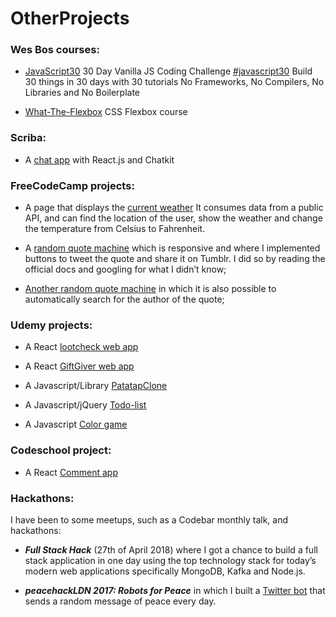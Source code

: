 # OtherProjects

### Wes Bos courses:

* [JavaScript30](https://github.com/GiadaSimonetti/JavaScript30) 30 Day Vanilla JS Coding Challenge [#javascript30](www.javascript30.com)
Build 30 things in 30 days with 30 tutorials
No Frameworks, No Compilers, No Libraries and No Boilerplate

* [What-The-Flexbox](https://github.com/GiadaSimonetti/What-The-Flexbox) CSS Flexbox course

### Scriba:
* A [chat app](https://github.com/GiadaSimonetti/chat-app) with React.js and Chatkit


### FreeCodeCamp projects:

* A page that displays the [current weather](https://goo.gl/ErCL9R) It consumes data from a public API, and can find the location of the user, show the weather and change the temperature from Celsius to Fahrenheit.

* A [random quote machine](https://goo.gl/ohPXmE) which is responsive and where I implemented buttons to tweet the quote and share it on Tumblr. I did so by reading the official docs and googling for what I didn’t know;

* [Another random quote machine](https://goo.gl/Hk6tnn) in which it is also possible to automatically search for the author of the quote;

### Udemy projects:

* A React [lootcheck web app](https://github.com/GiadaSimonetti/lootcheck)

* A React [GiftGiver web app](https://github.com/GiadaSimonetti/giftgiver)

* A Javascript/Library [PatatapClone](https://github.com/GiadaSimonetti/PatatapClone)

* A Javascript/jQuery [Todo-list](https://github.com/GiadaSimonetti/Todo-list)

* A Javascript [Color game](https://github.com/GiadaSimonetti/Color-game)

### Codeschool project:

* A React [Comment app](https://codepen.io/Magenta/full/yvWeVy/)

### Hackathons:

I have been to some meetups, such as a Codebar monthly talk, and hackathons:

* _**Full Stack Hack**_ (27th of April 2018) where I got a chance to build a full stack application in one day using the top technology stack for today’s modern web applications specifically MongoDB, Kafka and Node.js.

* _**peacehackLDN 2017: Robots for Peace**_ in which I built a [Twitter bot](https://twitter.com/GiadaPeaceBot) that sends a random message of peace every day.
